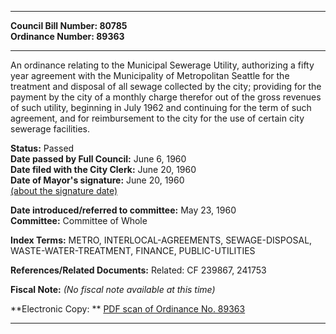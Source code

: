 * * * * *  
  
**Council Bill Number: [](#h0)[](#h2)80785**   
**Ordinance Number: 89363**  
  
* * * * *  
  
An ordinance relating to the Municipal Sewerage Utility, authorizing a fifty year agreement with the Municipality of Metropolitan Seattle for the treatment and disposal of all sewage collected by the city; providing for the payment by the city of a monthly charge therefor out of the gross revenues of such utility, beginning in July 1962 and continuing for the term of such agreement, and for reimbursement to the city for the use of certain city sewerage facilities.  
  
**Status:** Passed   
**Date passed by Full Council:** June 6, 1960   
**Date filed with the City Clerk:** June 20, 1960   
**Date of Mayor's signature:** June 20, 1960   
[(about the signature date)](/~public/approvaldate.htm)   
  
  
**Date introduced/referred to committee:** May 23, 1960   
**Committee:** Committee of Whole   
  
**Index Terms:** METRO, INTERLOCAL-AGREEMENTS, SEWAGE-DISPOSAL, WASTE-WATER-TREATMENT, FINANCE, PUBLIC-UTILITIES  
  
**References/Related Documents:** Related: CF 239867, 241753  
  
**Fiscal Note:** *(No fiscal note available at this time)*  
  
**Electronic Copy: ** [PDF scan of Ordinance No. 89363](/~archives/Ordinances/Ord_89363.pdf)  
  
* * * * *  
